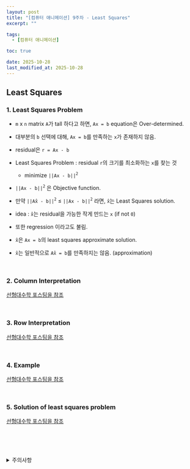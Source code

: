 ```yaml
---
layout: post
title: "[컴퓨터 애니메이션] 9주차 - Least Squares"
excerpt: ""

tags:
  - [컴퓨터 애니메이션]

toc: true

date: 2025-10-28
last_modified_at: 2025-10-28
---
```

## Least Squares
### 1. Least Squares Problem
- `m` x `n` matrix `A`가 tall 하다고 하면, `Ax = b` equation은 Over-determined.
- 대부분의 `b` 선택에 대해, `Ax = b`를 만족하는 `x`가 존재하지 않음.
- residual은 `r = Ax - b`  
- Least Squares Problem : residual `r`의 크기를 최소화하는 `x`를 찾는 것  
  - minimize `||Ax - b||`<sup>`2`</sup>  
- `||Ax - b||`<sup>`2`</sup> 은 Objective function.
- 만약 `||Ax̂ - b||`<sup>`2`</sup> ≤ `||Ax - b||`<sup>`2`</sup> 라면, `x̂`는 Least Squares solution.  
- idea : `x̂`는 residual을 가능한 작게 만드는 `x` (if not `0`)
- 또한 regression 이라고도 불림.

- `x̂`은 `Ax = b`의 least squares approximate solution.
- `x̂`는 일반적으로 `Ax̂ = b`를 만족하지는 않음. (approximation)  

<br>

### 2. Column Interpretation
[선형대수학 포스팅을 참조][def]

<br>

### 3. Row Interpretation  
[선형대수학 포스팅을 참조][def2]

<br>

### 4. Example  
[선형대수학 포스팅을 참조][def3]  

<br>

### 5. Solution of least squares problem  
[선형대수학 포스팅을 참조][def4]

<br>
<br>
<br>
<br>
<details>
<summary>주의사항</summary>
<div markdown="1">

이 포스팅은 강원대학교 김종민 교수님의 컴퓨터 애니메이션 수업을 들으며 내용을 정리 한 것입니다.  
수업 내용에 대한 저작권은 교수님께 있으니,  
다른 곳으로의 무분별한 내용 복사를 자제해 주세요.

</div>
</details> 

[def]: https://orbit3230.github.io/2024/05/30/LA_week13_3/#2-column-interpretation
[def2]: https://orbit3230.github.io/2024/05/30/LA_week13_3/#3-row-interpretation
[def3]: https://orbit3230.github.io/2024/05/30/LA_week13_3/#4-example
[def4]: https://orbit3230.github.io/2024/05/30/LA_week13_3/#5-solution-of-least-squares-problem